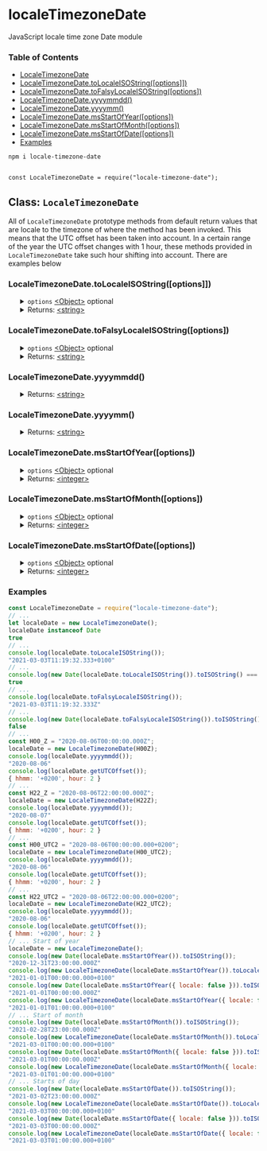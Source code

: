 # localeTimezoneDate
JavaScript locale time zone Date module
<br>
<h3>Table of Contents</h3>
<ul>
    <li><a href="https://github.com/BerendKemper/locale-timezone-date#localetimezonedate">LocaleTimezoneDate</a></li>
    <li><a href="https://github.com/BerendKemper/locale-timezone-date#localetimezonedatetolocaleisostringoptions">LocaleTimezoneDate.toLocaleISOString([options]])</a></li>
    <li><a href="https://github.com/BerendKemper/locale-timezone-date#localetimezonedatetofalsylocaleisostringoptions">LocaleTimezoneDate.toFalsyLocaleISOString([options])</a></li>
    <li><a href="https://github.com/BerendKemper/locale-timezone-date#localetimezonedateyyyymmdd">LocaleTimezoneDate.yyyymmdd()</a></li>
    <li><a href="https://github.com/BerendKemper/locale-timezone-date#localetimezonedateyyyymm">LocaleTimezoneDate.yyyymm()</a></li>
    <li><a href="https://github.com/BerendKemper/locale-timezone-date#localetimezonedatemsstartofyearoptions">LocaleTimezoneDate.msStartOfYear([options])</a></li>
    <li><a href="https://github.com/BerendKemper/locale-timezone-date#localetimezonedatemsstartofmonthoptions">LocaleTimezoneDate.msStartOfMonth([options])</a></li>
    <li><a href="https://github.com/BerendKemper/locale-timezone-date#localetimezonedatemsstartofdateoptions">LocaleTimezoneDate.msStartOfDate([options])</a></li>
    <li><a href="https://github.com/BerendKemper/locale-timezone-date#examples">Examples</a></li>
</ul>

<pre><code>npm i locale-timezone-date
<br>
const LocaleTimezoneDate = require("locale-timezone-date");</code></pre>
<h2>Class: <code>LocaleTimezoneDate</code></h2>
All of <code>LocaleTimezoneDate</code> prototype methods from default return values that are locale to the timezone of where the method has been invoked. This means that the UTC offset has been taken into account. In a certain range of the year the UTC offset changes with 1 hour, these methods provided in <code>LocaleTimezoneDate</code> take such hour shifting into account. There are examples below
<h3>LocaleTimezoneDate.toLocaleISOString([options]])</h3>
<ul>
	<details>
		<summary>
			<code>options</code> <a href="https://developer.mozilla.org/en-US/docs/Web/JavaScript/Reference/Global_Objects/Object">&lt;Object&gt;</a> optional
		</summary>
		<ul>
			<details>
				<summary>
					<code>ms</code> <a href="https://developer.mozilla.org/en-US/docs/Web/JavaScript/Data_structures#Boolean_type">&lt;Boolean&gt;</a> Default: <code>true</code>
				</summary>
				If <code>true</code> the returned value follows the notation <b>YYYY-MM-DDThh:mm:ss.ms+UTCOffset</b> and if <code>false</code> the value will follow the notation <b>YYYY-MM-DDThh:mm:ss+UTCOffset</b>.
			</details>
    	</ul>
	</details>
	<details>
		<summary>
			Returns: <a href="https://developer.mozilla.org/en-US/docs/Web/JavaScript/Data_structures#String_type">&lt;string&gt;</a>
		</summary>
		The returned value from this method <code>toLocaleISOString</code> is a date ISO string similair to the returned value from <a href="https://developer.mozilla.org/en-US/docs/Web/JavaScript/Reference/Global_Objects/Date">Date</a>.<a href="https://developer.mozilla.org/en-US/docs/Web/JavaScript/Reference/Global_Objects/Date/toISOString">ToISOString</a>. The returned value from this method <code>toLocaleISOString</code> can be parsed by JavaScript's native <a href="https://developer.mozilla.org/en-US/docs/Web/JavaScript/Reference/Global_Objects/Date">Date</a> class. The string follows the notation <b>YYYY-MM-DDThh:mm:ss[.ms]+UTCOffset</b>.
	</details>
</ul>
<h3>LocaleTimezoneDate.toFalsyLocaleISOString([options])</h3>
<ul>
	<details>
		<summary>
			<code>options</code> <a href="https://developer.mozilla.org/en-US/docs/Web/JavaScript/Reference/Global_Objects/Object">&lt;Object&gt;</a> optional
		</summary>
		<ul>
			<details>
				<summary>
					<code>ms</code> <a href="https://developer.mozilla.org/en-US/docs/Web/JavaScript/Data_structures#Boolean_type">&lt;Boolean&gt;</a> Default: <code>true</code>
				</summary>
				If <code>true</code> the returned value follows the notation <b>YYYY-MM-DDThh:mm:ss.msZ</b> and if <code>false</code> the value will follow the notation <b>YYYY-MM-DDThh:mm:ssZ</b>.
			</details>
		</ul>
	</details>
	<details>
		<summary>
			Returns: <a href="https://developer.mozilla.org/en-US/docs/Web/JavaScript/Data_structures#String_type">&lt;string&gt;</a>
		</summary>
		The returned value from this method <code>toFalsyLocaleISOString</code> is a date ISO string similair to the returned value from <a href="https://developer.mozilla.org/en-US/docs/Web/JavaScript/Reference/Global_Objects/Date">Date</a>.<a href="https://developer.mozilla.org/en-US/docs/Web/JavaScript/Reference/Global_Objects/Date/toISOString">ToISOString</a>. However, it returnes an incorrect date ISO string because the string ends with a "Z" instead of a "+UTCOffset". A "Z" indicates the timezone offset is set to UTC0 but the string is locale and therefore it returns an incorrect value. The string follows the notation <b>YYYY-MM-DDThh:mm:ss[.ms]Z</b>.
	</details>
</ul>
<h3>LocaleTimezoneDate.yyyymmdd()</h3>
<ul>
	<details>
		<summary>
			Returns: <a href="https://developer.mozilla.org/en-US/docs/Web/JavaScript/Data_structures#String_type">&lt;string&gt;</a>
		</summary>
		The returned value from this method <code>yyyymmdd</code> is a string following the notation <b>YYYY-MM-DD</b>.
	</details>
</ul>
<h3>LocaleTimezoneDate.yyyymm()</h3>
<ul>
	<details>
		<summary>
			Returns: <a href="https://developer.mozilla.org/en-US/docs/Web/JavaScript/Data_structures#String_type">&lt;string&gt;</a>
		</summary>
		The returned value from this method <code>yyyymm</code> is a string following the notation <b>YYYY-MM</b>.
	</details>
</ul>
<h3>LocaleTimezoneDate.msStartOfYear([options])</h3>
<ul>
	<details>
		<summary>
			<code>options</code> <a href="https://developer.mozilla.org/en-US/docs/Web/JavaScript/Reference/Global_Objects/Object">&lt;Object&gt;</a> optional
		</summary>
		<ul>
			<details>
				<summary>
					<code>locale</code> <a href="https://developer.mozilla.org/en-US/docs/Web/JavaScript/Data_structures#Boolean_type">&lt;Boolean&gt;</a> Default: <code>true</code>
				</summary>
				If <code>true</code> the returned value from this method <code>msStartOfYear</code> is set to locale timezone and if <code>false</code> the returned value is set to UTC0.
			</details>
		</ul>
	</details>
	<details>
		<summary>
			Returns: <a href="https://developer.mozilla.org/en-US/docs/Web/JavaScript/Data_structures#Number_type">&lt;integer&gt;</a>
		</summary>
		The returned value from this method <code>msStartOfYear</code> is the time in milliseconds after Epoch of the start of the year from the <code>LocaleTimezoneDate</code> instance. The time in milliseconds after Epoch can be parsed into a correct JavaScript's native <a href="https://developer.mozilla.org/en-US/docs/Web/JavaScript/Reference/Global_Objects/Date">Date</a> instance.
	</details>
</ul>
<h3>LocaleTimezoneDate.msStartOfMonth([options])</h3>
<ul>
	<details>
		<summary>
			<code>options</code> <a href="https://developer.mozilla.org/en-US/docs/Web/JavaScript/Reference/Global_Objects/Object">&lt;Object&gt;</a> optional
		</summary>
		<ul>
			<details>
				<summary>
					<code>locale</code> <a href="https://developer.mozilla.org/en-US/docs/Web/JavaScript/Data_structures#Boolean_type">&lt;Boolean&gt;</a> Default: <code>true</code>
				</summary>
				If <code>true</code> the returned value of this method <code>startMonthToMs</code> is set to locale timezone and if <code>false</code> the returned value is set to UTC0.
			</details>
		</ul>
	</details>
	<details>
		<summary>
			Returns: <a href="https://developer.mozilla.org/en-US/docs/Web/JavaScript/Data_structures#Number_type">&lt;integer&gt;</a>
		</summary>
		The returned value from this method <code>startMonthToMs</code> is the time in milliseconds after Epoch of the start of the month from the <code>LocaleTimezoneDate</code> instance. The time in milliseconds after Epoch can be parsed into a correct JavaScript's native <a href="https://developer.mozilla.org/en-US/docs/Web/JavaScript/Reference/Global_Objects/Date">Date</a> instance.
	</details>
</ul>
<h3>LocaleTimezoneDate.msStartOfDate([options])</h3>
<ul>
	<details>
		<summary>
			<code>options</code> <a href="https://developer.mozilla.org/en-US/docs/Web/JavaScript/Reference/Global_Objects/Object">&lt;Object&gt;</a> optional
		</summary>
		<ul>
			<details>
				<summary>
					<code>locale</code> <a href="https://developer.mozilla.org/en-US/docs/Web/JavaScript/Data_structures#Boolean_type">&lt;Boolean&gt;</a> Default: <code>true</code>
				</summary>
				If <code>true</code> the returned value of this method <code>startDateToMs</code> is set to locale timezone and if <code>false</code> the returned value is set to UTC0.
			</details>
		</ul>
	</details>
	<details>
		<summary>
			Returns: <a href="https://developer.mozilla.org/en-US/docs/Web/JavaScript/Data_structures#Number_type">&lt;integer&gt;</a>
		</summary>
		The returned value from this method <code>startDateToMs</code> is the time in milliseconds after Epoch of the start of the day from the <code>LocaleTimezoneDate</code> instance. The time in milliseconds after Epoch can be parsed into a correct JavaScript's native <a href="https://developer.mozilla.org/en-US/docs/Web/JavaScript/Reference/Global_Objects/Date">Date</a> instance.
	</details>
</ul>
<h3>Examples</h3>

```javascript
const LocaleTimezoneDate = require("locale-timezone-date");
// ...
let localeDate = new LocaleTimezoneDate();
localeDate instanceof Date
true
// ...
console.log(localeDate.toLocaleISOString());
"2021-03-03T11:19:32.333+0100"
// ...
console.log(new Date(localeDate.toLocaleISOString()).toISOString() === localeDate.toISOString());
true
// ...
console.log(localeDate.toFalsyLocaleISOString());
"2021-03-03T11:19:32.333Z"
// ...
console.log(new Date(localeDate.toFalsyLocaleISOString()).toISOString() === localeDate.toISOString());
false
// ...
const H00_Z = "2020-08-06T00:00:00.000Z";
localeDate = new LocaleTimezoneDate(H00Z);
console.log(localeDate.yyyymmdd());
"2020-08-06"
console.log(localeDate.getUTCOffset());
{ hhmm: '+0200', hour: 2 }
// ...
const H22_Z = "2020-08-06T22:00:00.000Z";
localeDate = new LocaleTimezoneDate(H22Z);
console.log(localeDate.yyyymmdd());
"2020-08-07"
console.log(localeDate.getUTCOffset());
{ hhmm: '+0200', hour: 2 }
// ...
const H00_UTC2 = "2020-08-06T00:00:00.000+0200";
localeDate = new LocaleTimezoneDate(H00_UTC2);
console.log(localeDate.yyyymmdd());
"2020-08-06"
console.log(localeDate.getUTCOffset());
{ hhmm: '+0200', hour: 2 }
// ...
const H22_UTC2 = "2020-08-06T22:00:00.000+0200";
localeDate = new LocaleTimezoneDate(H22_UTC2);
console.log(localeDate.yyyymmdd());
"2020-08-06"
console.log(localeDate.getUTCOffset());
{ hhmm: '+0200', hour: 2 }
// ... Start of year
localeDate = new LocaleTimezoneDate();
console.log(new Date(localeDate.msStartOfYear()).toISOString());
"2020-12-31T23:00:00.000Z"
console.log(new LocaleTimezoneDate(localeDate.msStartOfYear()).toLocaleISOString());
"2021-01-01T00:00:00.000+0100"
console.log(new Date(localeDate.msStartOfYear({ locale: false })).toISOString());
"2021-01-01T00:00:00.000Z"
console.log(new LocaleTimezoneDate(localeDate.msStartOfYear({ locale: false })).toLocaleISOString());
"2021-01-01T01:00:00.000+0100"
// ... Start of month
console.log(new Date(localeDate.msStartOfMonth()).toISOString());
"2021-02-28T23:00:00.000Z"
console.log(new LocaleTimezoneDate(localeDate.msStartOfMonth()).toLocaleISOString());
"2021-03-01T00:00:00.000+0100"
console.log(new Date(localeDate.msStartOfMonth({ locale: false })).toISOString());
"2021-03-01T00:00:00.000Z"
console.log(new LocaleTimezoneDate(localeDate.msStartOfMonth({ locale: false })).toLocaleISOString());
"2021-03-01T01:00:00.000+0100"
// ... Starts of day
console.log(new Date(localeDate.msStartOfDate()).toISOString());
"2021-03-02T23:00:00.000Z"
console.log(new LocaleTimezoneDate(localeDate.msStartOfDate()).toLocaleISOString());
"2021-03-03T00:00:00.000+0100"
console.log(new Date(localeDate.msStartOfDate({ locale: false })).toISOString());
"2021-03-03T00:00:00.000Z"
console.log(new LocaleTimezoneDate(localeDate.msStartOfDate({ locale: false })).toLocaleISOString());
"2021-03-03T01:00:00.000+0100"
```



